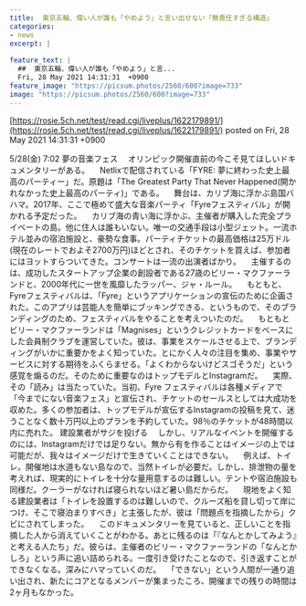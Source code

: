 ```yaml
---
title:  東京五輪、偉い人が誰も「やめよう」と言い出せない「無責任すぎる構造」 
categories:
- news
excerpt: |
  
feature_text: |
  ##  東京五輪、偉い人が誰も「やめよう」と言...
  Fri, 28 May 2021 14:31:31  +0900
feature_image: "https://picsum.photos/2560/600?image=733"
image: "https://picsum.photos/2560/600?image=733"
---
```


[https://rosie.5ch.net/test/read.cgi/liveplus/1622179891/](https://rosie.5ch.net/test/read.cgi/liveplus/1622179891/)
posted on Fri, 28 May 2021 14:31:31  +0900

<!--more-->

5/28(金) 7:02 夢の音楽フェス 　オリンピック開催直前の今こそ見てほしいドキュメンタリーがある。 　Netlixで配信されている「FYRE: 夢に終わった史上最高のパーティー」だ。原題は「The Greatest Party That Never Happened(開かれなかった史上最高のパーティ)」である。 　舞台は、カリブ海に浮かぶ島国バハマ。2017年、ここで極めて盛大な音楽パーティ「Fyreフェスティバル」が開かれる予定だった。 　カリブ海の青い海に浮かぶ、主催者が購入した完全プライベートの島。他に住人は誰もいない。唯一の交通手段は小型ジェット。一流ホテル並みの宿泊施設と、豪勢な食事。パーティチケットの最高価格は25万ドル(現在のレートでおよそ2700万円)ほどとされ、そのチケットを買えば、参加者にはヨットすらついてきた。コンサートは一流の出演者ばかり。 　主催するのは、成功したスタートアップ企業の創設者である27歳のビリー・マクファーランドと、2000年代に一世を風靡したラッパー、ジャ・ルール。 　もともと、Fyreフェスティバルは、「Fyre」というアプリケーションの宣伝のために企画された。このアプリは芸能人を簡単にブッキングできる、というもので、そのブランディングのため、フェスティバルをやることを考えついたのだ。 　もともとビリー・マクファーランドは「Magnises」というクレジットカードをベースにした会員制クラブを運営していた。彼は、事業をスケールさせる上で、ブランディングがいかに重要かをよく知っていた。とにかく人々の注目を集め、事業やサービスに対する期待をふくらませる。「よくわからないけどスゴそうだ」という感覚を煽るのだ。そのために重要なのはトップモデルとInstagramだ。 　実際、その「読み」は当たっていた。当初、Fyre フェスティバルは各種メディアで「今までにない音楽フェス」と宣伝され、チケットのセールスとしては大成功を収めた。多くの参加者は、トップモデルが宣伝するInstagramの投稿を見て、迷うことなく数十万円以上のプランを予約していた。98％のチケットが48時間以内に売れた。 建設業者がサジを投げる 　しかし、リアルなイベントを開催するのには、Instagramだけでは足りない。無から有を作ることはイメージの上では可能だが、我々はイメージだけで生きていくことはできない。 　例えば、トイレ。開催地は水道もない島なので、当然トイレが必要だ。しかし、排泄物の量を考えれば、現実的にトイレを十分な量用意するのは難しい。テントや宿泊施設も同様だ。クーラーがなければ寝られないほど暑い島だからだ。 　現地をよく知る建設業者は「トイレを設置するのは難しいので、クルーズ船を貸し切って岸につけ、そこで寝泊まりすべき」と主張したが、彼は「問題点を指摘したから」クビにされてしまった。 　このドキュメンタリーを見ていると、正しいことを指摘した人から消えていくことがわかる。あとに残るのは「『なんとかしてみよう』と考える人たち」だ。彼らは、主催者のビリー・マクファーランドの「なんとかしろ」という声に追い詰められる。一度引き受けたことなので、引き返すことができなくなる。深みにハマっていくのだ。 　「できない」という人間が一通り追い出され、新たにコアとなるメンバーが集まったころ、開催までの残りの時間は2ヶ月もなかった。
